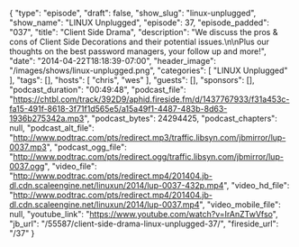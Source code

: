 {
  "type": "episode",
  "draft": false,
  "show_slug": "linux-unplugged",
  "show_name": "LINUX Unplugged",
  "episode": 37,
  "episode_padded": "037",
  "title": "Client Side Drama",
  "description": "We discuss the pros & cons of Client Side Decorations and their potential issues.\n\nPlus our thoughts on the best password managers, your follow up and more!",
  "date": "2014-04-22T18:18:39-07:00",
  "header_image": "/images/shows/linux-unplugged.png",
  "categories": [
    "LINUX Unplugged"
  ],
  "tags": [],
  "hosts": [
    "chris",
    "wes"
  ],
  "guests": [],
  "sponsors": [],
  "podcast_duration": "00:49:48",
  "podcast_file": "https://chtbl.com/track/392D9/aphid.fireside.fm/d/1437767933/f31a453c-fa15-491f-8618-3f71f1d565e5/a15a49f1-4487-483b-8d63-1936b275342a.mp3",
  "podcast_bytes": 24294425,
  "podcast_chapters": null,
  "podcast_alt_file": "http://www.podtrac.com/pts/redirect.mp3/traffic.libsyn.com/jbmirror/lup-0037.mp3",
  "podcast_ogg_file": "http://www.podtrac.com/pts/redirect.ogg/traffic.libsyn.com/jbmirror/lup-0037.ogg",
  "video_file": "http://www.podtrac.com/pts/redirect.mp4/201404.jb-dl.cdn.scaleengine.net/linuxun/2014/lup-0037-432p.mp4",
  "video_hd_file": "http://www.podtrac.com/pts/redirect.mp4/201404.jb-dl.cdn.scaleengine.net/linuxun/2014/lup-0037.mp4",
  "video_mobile_file": null,
  "youtube_link": "https://www.youtube.com/watch?v=IrAnZTwVfso",
  "jb_url": "/55587/client-side-drama-linux-unplugged-37/",
  "fireside_url": "/37"
}

